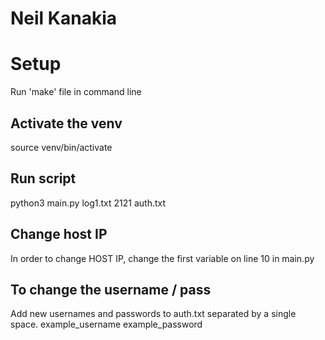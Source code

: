 
# Neil Kanakia

# Setup

Run 'make' file in command line

## Activate the venv

source venv/bin/activate

## Run script

python3 main.py log1.txt 2121 auth.txt

## Change host IP

In order to change HOST IP, change the first variable on line 10 in main.py

## To change the username / pass

Add new usernames and passwords to auth.txt separated by a single space.
example_username example_password
